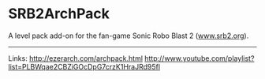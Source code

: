 SRB2ArchPack
============

A level pack add-on for the fan-game Sonic Robo Blast 2 (www.srb2.org).

------------

Links:
http://ezerarch.com/archpack.html
http://www.youtube.com/playlist?list=PLBWqae2CBZiGOcDpG7crzK1HraJRd95fl
